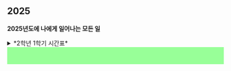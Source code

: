 ## 2025

**2025년도에 나에게 일어나는 모든 일**
<details>
  <summary>*2학년 1학기 시간표*</summary>
   <img src="1학기_시간표.jpg" alt="시간표" width="500" />
</details>


<div style="background-color: #98FF98; padding: 20px;">
</div>

